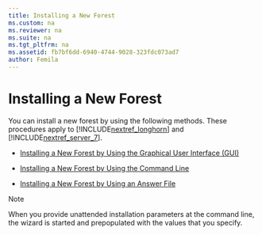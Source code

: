 ```yaml
---
title: Installing a New Forest
ms.custom: na
ms.reviewer: na
ms.suite: na
ms.tgt_pltfrm: na
ms.assetid: fb7bf6dd-6940-4744-9028-323fdc073ad7
author: Femila
---
```

# Installing a New Forest
  You can install a new forest by using the following methods. These procedures apply to [!INCLUDE[nextref_longhorn](../Token/nextref_longhorn_md.md)] and [!INCLUDE[nextref_server_7](../Token/nextref_server_7_md.md)].  
  
-   [Installing a New Forest by Using the Graphical User Interface &#40;GUI&#41;](../Topic/Installing-a-New-Forest-by-Using-the-Graphical-User-Interface--GUI-.md)  
  
-   [Installing a New Forest by Using the Command Line](../Topic/Installing-a-New-Forest-by-Using-the-Command-Line.md)  
  
-   [Installing a New Forest by Using an Answer File](../Topic/Installing-a-New-Forest-by-Using-an-Answer-File.md)  
  
> [!NOTE]  
>  When you provide unattended installation parameters at the command line, the wizard is started and prepopulated with the values that you specify.  
  
  